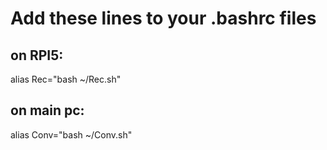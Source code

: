 # Add these lines to your .bashrc files

## on RPI5:
alias Rec="bash ~/Rec.sh"

## on main pc:
alias Conv="bash ~/Conv.sh"
